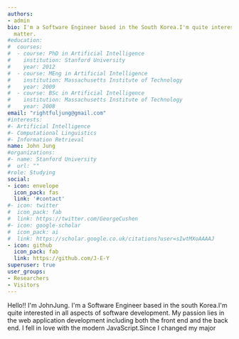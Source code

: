 ```yaml
---
authors:
- admin
bio: I'm a Software Engineer based in the South Korea.I'm quite interested in all aspects of software development.
  matter.
#education:
#  courses:
#  - course: PhD in Artificial Intelligence
#    institution: Stanford University
#    year: 2012
#  - course: MEng in Artificial Intelligence
#    institution: Massachusetts Institute of Technology
#    year: 2009
#  - course: BSc in Artificial Intelligence
#    institution: Massachusetts Institute of Technology
#    year: 2008
email: "rightfuljung@gmail.com"
#interests:
#- Artificial Intelligence
#- Computational Linguistics
#- Information Retrieval
name: John Jung
#organizations:
#- name: Stanford University
#  url: ""
#role: Studying
social:
- icon: envelope
  icon_pack: fas
  link: '#contact'
#- icon: twitter
#  icon_pack: fab
#  link: https://twitter.com/GeorgeCushen
#- icon: google-scholar
#  icon_pack: ai
#  link: https://scholar.google.co.uk/citations?user=sIwtMXoAAAAJ
- icon: github
  icon_pack: fab
  link: https://github.com/J-E-Y
superuser: true
user_groups:
- Researchers
- Visitors
---
```


Hello!! I'm JohnJung. I'm a Software Engineer based in the south Korea.I'm quite interested in all aspects of software development. My passion lies in the web application development including both the front end and the back end. I fell in love with the modern JavaScript.Since I changed my major